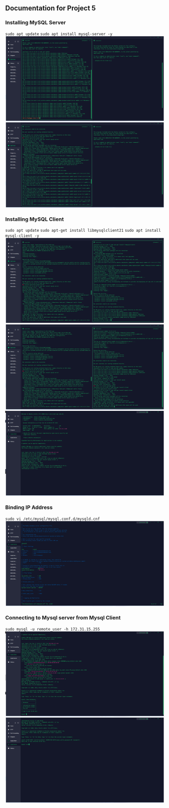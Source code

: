 ## **Documentation for Project 5**

### Installing MySQL Server 

`sudo apt update`
`sudo apt install mysql-server -y`
![MySQL-Server-Installed](./Images/update.png)
![MySQL-Server-Installed](./Images/mysql.png)


### Installing MySQL Client 

`sudo apt update`
`sudo apt-get install libmysqlclient21`
`sudo apt install mysql-client -y`
![MySQL-Server-Installed](./Images/mysql-repo.png)
![MySQL-Server-Installed](./Images/mysql-client.png)
![MySQL-Server-Installed](./Images/mySql%20(2).png)

### Binding IP Address

`sudo vi /etc/mysql/mysql.conf.d/mysqld.cnf`
![Binding-IP-Address](./Images/binding-address.png)

### Connecting to Mysql server from Mysql Client

`sudo mysql -u remote_user -h 172.31.15.255`
![Connection-to-mysql server](./Images/connecting-mysql-client.png)
![Connection-to-mysql server](./Images/mysql-user.png)


